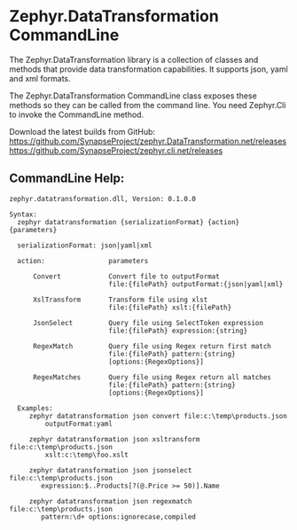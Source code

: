 ﻿# Zephyr.DataTransformation CommandLine

The Zephyr.DataTransformation library is a collection of classes and methods that provide data transformation capabilities. It supports json, yaml and xml formats. 

The Zephyr.DataTransformation CommandLine class exposes these methods so they can be called from  the command line. You need Zephyr.Cli to invoke the CommandLine method.

Download the latest builds from GitHub:
<a href="https://github.com/SynapseProject/zephyr.DataTransformation.net/releases" target="_blank">https://github.com/SynapseProject/zephyr.DataTransformation.net/releases</a>
<a href="https://github.com/SynapseProject/zephyr.cli.net/releases" target="_blank">https://github.com/SynapseProject/zephyr.cli.net/releases</a>

## CommandLine Help:
```dos
zephyr.datatransformation.dll, Version: 0.1.0.0

Syntax:
  zephyr datatransformation {serializationFormat} {action} {parameters}

  serializationFormat: json|yaml|xml

  action:                parameters

      Convert            Convert file to outputFormat
                         file:{filePath} outputFormat:{json|yaml|xml}

      XslTransform       Transform file using xlst
                         file:{filePath} xslt:{filePath}

      JsonSelect         Query file using SelectToken expression
                         file:{filePath} expression:{string}

      RegexMatch         Query file using Regex return first match
                         file:{filePath} pattern:{string}
                         [options:{RegexOptions}]

      RegexMatches       Query file using Regex return all matches
                         file:{filePath} pattern:{string}
                         [options:{RegexOptions}]

  Examples:
     zephyr datatransformation json convert file:c:\temp\products.json
         outputFormat:yaml

     zephyr datatransformation json xsltransform file:c:\temp\products.json
         xslt:c:\temp\foo.xslt

     zephyr datatransformation json jsonselect file:c:\temp\products.json
        expression:$..Products[?(@.Price >= 50)].Name

     zephyr datatransformation json regexmatch file:c:\temp\products.json
        pattern:\d+ options:ignorecase,compiled
```
